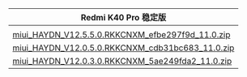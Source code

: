 | Redmi K40 Pro  稳定版    |
| ---- |
| []()    |
| [miui_HAYDN_V12.5.5.0.RKKCNXM_efbe297f9d_11.0.zip](https://hugeota.d.miui.com/V12.5.5.0.RKKCNXM/miui_HAYDN_V12.5.5.0.RKKCNXM_efbe297f9d_11.0.zip)    |
| [miui_HAYDN_V12.0.5.0.RKKCNXM_cdb31bc683_11.0.zip](https://hugeota.d.miui.com/V12.0.5.0.RKKCNXM/miui_HAYDN_V12.0.5.0.RKKCNXM_cdb31bc683_11.0.zip)    |
| [miui_HAYDN_V12.0.3.0.RKKCNXM_5ae249fda2_11.0.zip](https://hugeota.d.miui.com/V12.0.3.0.RKKCNXM/miui_HAYDN_V12.0.3.0.RKKCNXM_5ae249fda2_11.0.zip)    |
